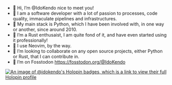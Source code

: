 - 👋 Hi, I’m @IdoKendo nice to meet you!
- 👀 I am a software developer with a lot of passion to processes, code quality, immaculate pipelines and infrastructures.
- 🐍 My main stack is Python, which I have been involved with, in one way or another, since around 2010.
- 🦀 I’m a Rust enthusaist, I am quite fond of it, and have even started using it professionally!
- 📜 I use Neovim, by the way.
- 💞️ I’m looking to collaborate on any open source projects, either Python or Rust, that I can contribute in.
- 🐘 I’m on Fosstodon https://fosstodon.org/@IdoKendo

[![An image of @idokendo's Holopin badges, which is a link to view their full Holopin profile](https://holopin.me/idokendo)](https://holopin.io/@idokendo)

<!---
IdoKendo/IdoKendo is a ✨ special ✨ repository because its `README.md` (this file) appears on your GitHub profile.
You can click the Preview link to take a look at your changes.
--->
